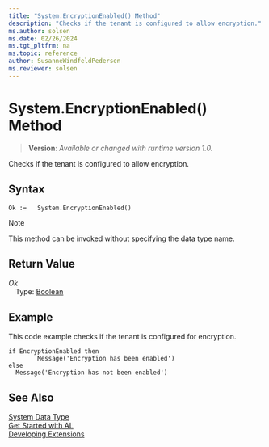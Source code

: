 ```yaml
---
title: "System.EncryptionEnabled() Method"
description: "Checks if the tenant is configured to allow encryption."
ms.author: solsen
ms.date: 02/26/2024
ms.tgt_pltfrm: na
ms.topic: reference
author: SusanneWindfeldPedersen
ms.reviewer: solsen
---
```

[//]: # (START>DO_NOT_EDIT)
[//]: # (IMPORTANT:Do not edit any of the content between here and the END>DO_NOT_EDIT.)
[//]: # (Any modifications should be made in the .xml files in the ModernDev repo.)
# System.EncryptionEnabled() Method
> **Version**: _Available or changed with runtime version 1.0._

Checks if the tenant is configured to allow encryption.


## Syntax
```AL
Ok :=   System.EncryptionEnabled()
```
> [!NOTE]
> This method can be invoked without specifying the data type name.

## Return Value
*Ok*  
&emsp;Type: [Boolean](../boolean/boolean-data-type.md)  



[//]: # (IMPORTANT: END>DO_NOT_EDIT)

## Example  
 This code example checks if the tenant is configured for encryption.  

```al
if EncryptionEnabled then  
        Message('Encryption has been enabled')  
else  
  Message('Encryption has not been enabled')  
```

## See Also

[System Data Type](system-data-type.md)  
[Get Started with AL](../../devenv-get-started.md)  
[Developing Extensions](../../devenv-dev-overview.md)